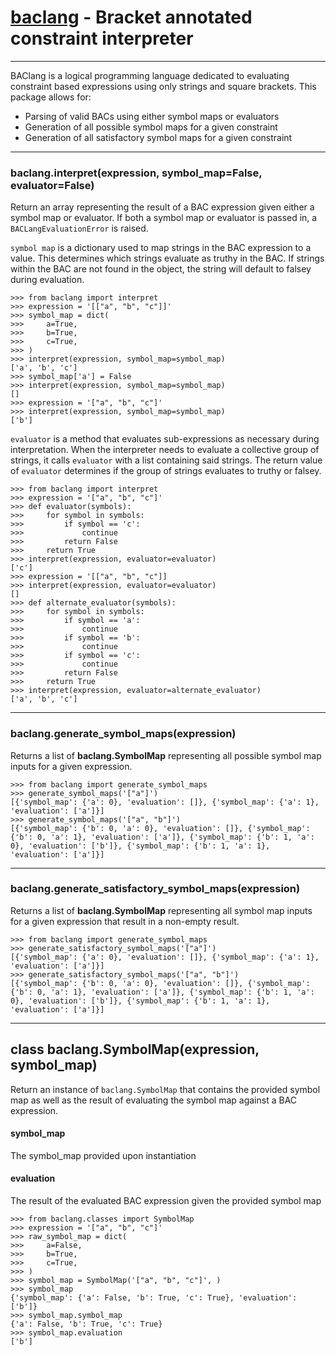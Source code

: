 # [baclang](https://github.com/baclang/python) - Bracket annotated constraint interpreter

---

BAClang is a logical programming language dedicated to evaluating constraint based expressions using only strings and square brackets. This package allows for:
- Parsing of valid BACs using either symbol maps or evaluators
- Generation of all possible symbol maps for a given constraint
- Generation of all satisfactory symbol maps for a given constraint

---

### baclang.interpret(expression, symbol_map=False, evaluator=False)
Return an array representing the result of a BAC expression given either a symbol map or evaluator. If both a symbol map or evaluator is passed in, a `BACLangEvaluationError` is raised.

`symbol map` is a dictionary used to map strings in the BAC expression to a value. This determines which strings evaluate as truthy in the BAC. If strings within the BAC are not found in the object, the string will default to falsey during evaluation.

```
>>> from baclang import interpret
>>> expression = '[["a", "b", "c"]]'
>>> symbol_map = dict(
>>>     a=True,
>>>     b=True,
>>>     c=True,
>>> )
>>> interpret(expression, symbol_map=symbol_map)
['a', 'b', 'c']
>>> symbol_map['a'] = False
>>> interpret(expression, symbol_map=symbol_map)
[]
>>> expression = '["a", "b", "c"]'
>>> interpret(expression, symbol_map=symbol_map)
['b']
```

`evaluator` is a method that evaluates sub-expressions as necessary during interpretation. When the interpreter needs to evaluate a collective group of strings, it calls `evaluator` with a list containing said strings. The return value of `evaluator` determines if the group of strings evaluates to truthy or falsey.

```
>>> from baclang import interpret
>>> expression = '["a", "b", "c"]'
>>> def evaluator(symbols):
>>>     for symbol in symbols:
>>>         if symbol == 'c':
>>>             continue
>>>         return False
>>>     return True
>>> interpret(expression, evaluator=evaluator)
['c']
>>> expression = '[["a", "b", "c"]]
>>> interpret(expression, evaluator=evaluator)
[]
>>> def alternate_evaluator(symbols):
>>>     for symbol in symbols:
>>>         if symbol == 'a':
>>>             continue
>>>         if symbol == 'b':
>>>             continue
>>>         if symbol == 'c':
>>>             continue
>>>         return False
>>>     return True
>>> interpret(expression, evaluator=alternate_evaluator)
['a', 'b', 'c']
```

---

### baclang.generate_symbol_maps(expression)
Returns a list of __baclang.SymbolMap__ representing all possible symbol map inputs for a given expression.

```
>>> from baclang import generate_symbol_maps
>>> generate_symbol_maps('["a"]')
[{'symbol_map': {'a': 0}, 'evaluation': []}, {'symbol_map': {'a': 1}, 'evaluation': ['a']}]
>>> generate_symbol_maps('["a", "b"]')
[{'symbol_map': {'b': 0, 'a': 0}, 'evaluation': []}, {'symbol_map': {'b': 0, 'a': 1}, 'evaluation': ['a']}, {'symbol_map': {'b': 1, 'a': 0}, 'evaluation': ['b']}, {'symbol_map': {'b': 1, 'a': 1}, 'evaluation': ['a']}]
```

---

### baclang.generate_satisfactory_symbol_maps(expression)
Returns a list of __baclang.SymbolMap__ representing all symbol map inputs for a given expression that result in a non-empty result.

```
>>> from baclang import generate_symbol_maps
>>> generate_satisfactory_symbol_maps('["a"]')
[{'symbol_map': {'a': 0}, 'evaluation': []}, {'symbol_map': {'a': 1}, 'evaluation': ['a']}]
>>> generate_satisfactory_symbol_maps('["a", "b"]')
[{'symbol_map': {'b': 0, 'a': 0}, 'evaluation': []}, {'symbol_map': {'b': 0, 'a': 1}, 'evaluation': ['a']}, {'symbol_map': {'b': 1, 'a': 0}, 'evaluation': ['b']}, {'symbol_map': {'b': 1, 'a': 1}, 'evaluation': ['a']}]
```

---

## class baclang.SymbolMap(expression, symbol_map)
Return an instance of `baclang.SymbolMap` that contains the provided symbol map as well as the result of evaluating the symbol map against a BAC expression.

#### symbol_map
The symbol_map provided upon instantiation

#### evaluation
The result of the evaluated BAC expression given the provided symbol map

```
>>> from baclang.classes import SymbolMap
>>> expression = '["a", "b", "c"]'
>>> raw_symbol_map = dict(
>>>     a=False,
>>>     b=True,
>>>     c=True,
>>> )
>>> symbol_map = SymbolMap('["a", "b", "c"]', )
>>> symbol_map
{'symbol_map': {'a': False, 'b': True, 'c': True}, 'evaluation': ['b']}
>>> symbol_map.symbol_map
{'a': False, 'b': True, 'c': True}
>>> symbol_map.evaluation
['b']
```

